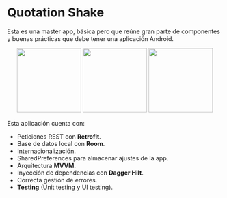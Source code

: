 # Quotation Shake
Esta es una master app, básica pero que reúne gran parte de componentes y buenas prácticas que debe tener una aplicación Android.

<div align="center">
  <img width="150" src="https://github.com/aperher/android-quotation-shake/assets/100694428/a6fd3091-a912-4260-97a3-8280c68406ff"/>
  <img width="150" src="https://github.com/aperher/android-quotation-shake/assets/100694428/3c91859a-aabf-45ed-b24e-5562dc061dbb"/>
  <img width="150" src="https://github.com/aperher/android-quotation-shake/assets/100694428/8a793c4a-f93d-477f-ba29-909d112e5d07"/>
</div>

Esta aplicación cuenta con:

- Peticiones REST con **Retrofit**.
- Base de datos local con **Room**.
- Internacionalización.
- SharedPreferences para almacenar ajustes de la app.
- Arquitectura **MVVM**.
- Inyección de dependencias con **Dagger Hilt**.
- Correcta gestión de errores.
- **Testing** (Unit testing y UI testing).

